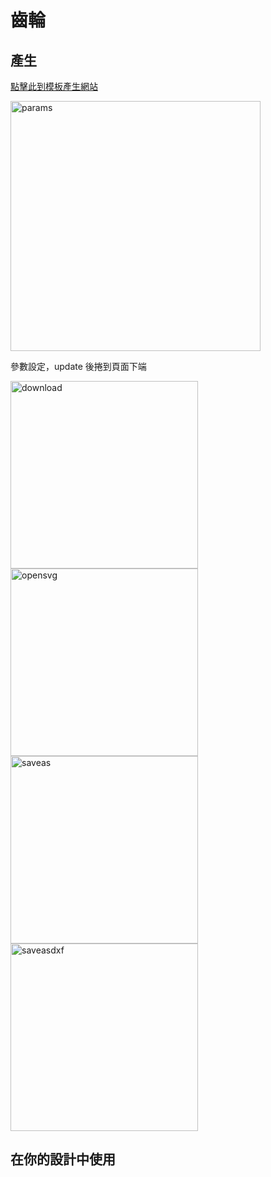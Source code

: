 # 齒輪

## 產生

[點擊此到模板產生網站](https://evolventdesign.com/pages/spur-gear-generator)

<img src="http://nandemoi.github.io/zl111/gear/params.png" alt="params" height="400"/>

參數設定，update 後捲到頁面下端

<img src="http://nandemoi.github.io/zl111/gear/download.png" alt="download" height="300"/>

<img src="http://nandemoi.github.io/zl111/gear/opensvg.png" alt="opensvg" height="300"/>

<img src="http://nandemoi.github.io/zl111/gear/saveas.png" alt="saveas" height="300"/>

<img src="http://nandemoi.github.io/zl111/gear/saveasdxf.png" alt="saveasdxf" height="300"/>

## 在你的設計中使用